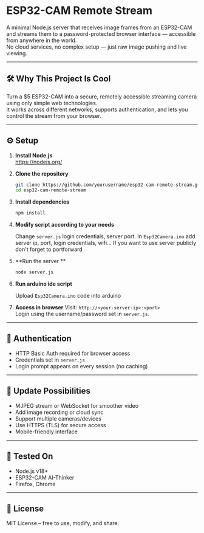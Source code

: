 # ESP32-CAM Remote Stream

A minimal Node.js server that receives image frames from an ESP32-CAM and streams them to a password-protected browser interface — accessible from anywhere in the world.  
No cloud services, no complex setup — just raw image pushing and live viewing.

---

## 🛠️ Why This Project Is Cool

Turn a $5 ESP32-CAM into a secure, remotely accessible streaming camera using only simple web technologies.  
It works across different networks, supports authentication, and lets you control the stream from your browser.

---

## ⚙️ Setup

1. **Install Node.js**  
   https://nodejs.org/

2. **Clone the repository**
   ```bash
   git clone https://github.com/yourusername/esp32-cam-remote-stream.git
   cd esp32-cam-remote-stream
   ```

3. **Install dependencies**
   ```bash
   npm install
   ```
4. **Modify script according to your needs**
   
   Change ```server.js``` login credentials, server port. In ```Esp32Camera.ino``` add server ip, port, login credentials, wifi...
   If you want to use server publicly don't forget to portforward
   

5. **Run the server **
   ```bash
   node server.js
   ```
   
6. **Run arduino ide script**
   
   Upload ```Esp32Camera.ino``` code into arduino 

7. **Access in browser**
   Visit: `http://<your-server-ip>:<port>`  
   Login using the username/password set in `server.js`.


---

## 🔐 Authentication

- HTTP Basic Auth required for browser access
- Credentials set in `server.js`
- Login prompt appears on every session (no caching)

---

## 🔁 Update Possibilities

- MJPEG stream or WebSocket for smoother video
- Add image recording or cloud sync
- Support multiple cameras/devices
- Use HTTPS (TLS) for secure access
- Mobile-friendly interface

---

## 🧪 Tested On

- Node.js v18+
- ESP32-CAM AI-Thinker
- Firefox, Chrome

---

## 📜 License

MIT License – free to use, modify, and share.
